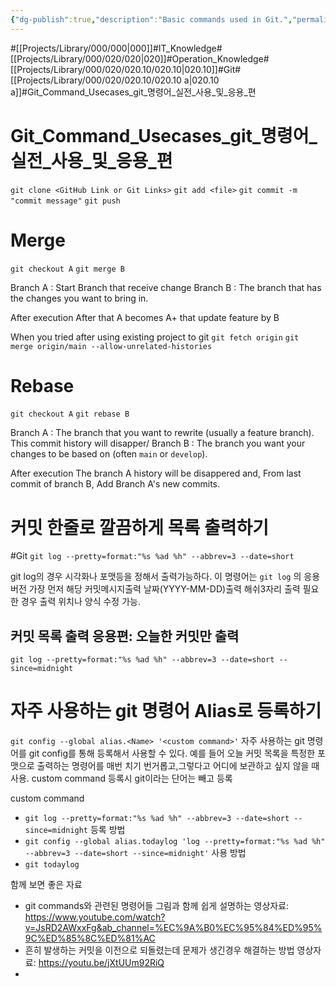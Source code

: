 ```yaml
---
{"dg-publish":true,"description":"Basic commands used in Git.","permalink":"/projects/library/000/020/020-10/020-10-a/","dgPassFrontmatter":true,"noteIcon":"0","created":"2024-02-23T13:26:21.493+09:00","updated":"2024-11-04T13:28:22.293+09:00"}
---
```




#[[Projects/Library/000/000\|000]]#IT_Knowledge#[[Projects/Library/000/020/020\|020]]#Operation_Knowledge#[[Projects/Library/000/020/020.10/020.10\|020.10]]#Git#[[Projects/Library/000/020/020.10/020.10 a\|020.10 a]]#Git_Command_Usecases_git_명령어_실전_사용_및_응용_편


# Git_Command_Usecases_git_명령어_실전_사용_및_응용_편

`git clone <GitHub Link or Git Links>`
`git add <file>`
`git commit -m "commit message"`
`git push`



# Merge
`git checkout A`
`git merge B`

Branch A : Start Branch that receive change
Branch B : The branch that has the changes you want to bring in.

After execution
After that A becomes A+ that update feature by B


When you tried after using existing project to git 
`git fetch origin`
`git merge origin/main --allow-unrelated-histories`

# Rebase
`git checkout A`
`git rebase B`

Branch A : The branch that you want to rewrite (usually a feature branch). This commit history will disapper/
Branch B : The branch you want your changes to be based on (often `main` or `develop`).

After execution
The branch A history will be disappered and, From last commit of branch B, Add Branch A's new commits.


>
# 커밋 한줄로 깔끔하게 목록 출력하기
#Git 
`git log --pretty=format:"%s %ad %h" --abbrev=3 --date=short`

git log의 경우 시각화나 포맷등을 정해서 출력가능하다. 이 명령어는 `git log` 의 응용 버전
가장 먼저 해당 커밋메시지출력 날짜(YYYY-MM-DD)출력 해쉬3자리 출력
필요한 경우 출력 위치나 양식 수정 가능.

## 커밋 목록 출력 응용편: 오늘한 커밋만 출력
`git log --pretty=format:"%s %ad %h" --abbrev=3 --date=short --since=midnight`

>
# 자주 사용하는 git 명령어 Alias로 등록하기
`git config --global alias.<Name> '<custom command>'`
자주 사용하는  git 명령어를 git config를 통해 등록해서 사용할 수 있다.  예를 들어 오늘 커밋 목록을 특정한 포맷으로 출력하는 명령어를 매번 치기 번거롭고,그렇다고 어디에 보관하고 싶지 않을 때 사용. custom command 등록시 git이라는 단어는 빼고 등록

 custom command 
 - `git log --pretty=format:"%s %ad %h" --abbrev=3 --date=short --since=midnight`
등록 방법
- `git config --global alias.todaylog 'log --pretty=format:"%s %ad %h" --abbrev=3 --date=short --since=midnight'`
사용 방법
- `git todaylog`

>


함께 보면 좋은 자료
- git commands와 관련된 명령어들 그림과 함께 쉽게 설명하는 영상자료: https://www.youtube.com/watch?v=JsRD2AWxxFg&ab_channel=%EC%9A%B0%EC%95%84%ED%95%9C%ED%85%8C%ED%81%AC
- 흔히 발생하는 커밋을 이전으로 되돌렸는데 문제가 생긴경우 해결하는 방법 영상자료: https://youtu.be/jXtUUm92RiQ
- 